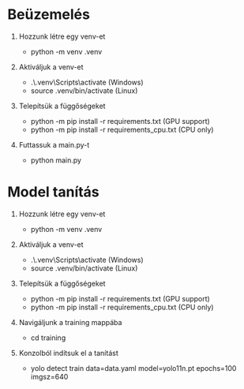 # Beüzemelés

1. Hozzunk létre egy venv-et
    - python -m venv .venv

2. Aktiváljuk a venv-et
    - .\\.venv\\Scripts\\activate (Windows)
    - source .venv/bin/activate (Linux)

3. Telepítsük a függőségeket
    - python -m pip install -r requirements.txt (GPU support)
    - python -m pip install -r requirements_cpu.txt (CPU only)

4. Futtassuk a main.py-t
    - python main.py

# Model tanítás

1. Hozzunk létre egy venv-et
    - python -m venv .venv

2. Aktiváljuk a venv-et
    - .\\.venv\\Scripts\\activate (Windows)
    - source .venv/bin/activate (Linux)

3. Telepítsük a függőségeket
    - python -m pip install -r requirements.txt (GPU support)
    - python -m pip install -r requirements_cpu.txt (CPU only)

4. Navigáljunk a training mappába
    - cd training

5. Konzolból indítsuk el a tanítást
    - yolo detect train data=data.yaml model=yolo11n.pt epochs=100 imgsz=640